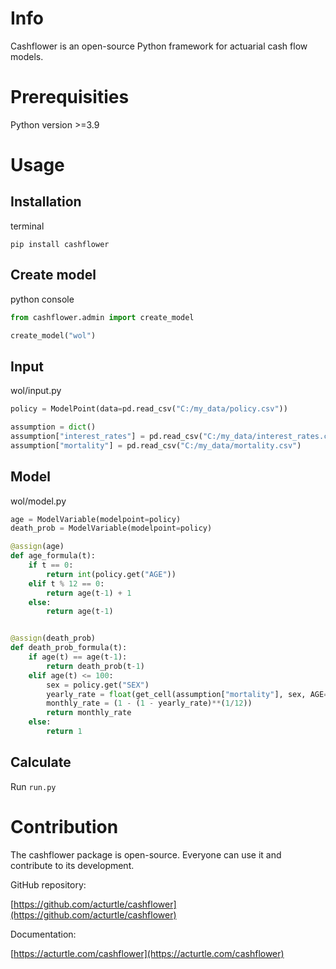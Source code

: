 # Info

Cashflower is an open-source Python framework for actuarial cash flow models.

# Prerequisities

Python version >=3.9

# Usage

## Installation

terminal
```
pip install cashflower
```

## Create model

python console
```python
from cashflower.admin import create_model

create_model("wol")
```

## Input

wol/input.py
```python
policy = ModelPoint(data=pd.read_csv("C:/my_data/policy.csv"))

assumption = dict()
assumption["interest_rates"] = pd.read_csv("C:/my_data/interest_rates.csv")
assumption["mortality"] = pd.read_csv("C:/my_data/mortality.csv")
```

## Model

wol/model.py
```python
age = ModelVariable(modelpoint=policy)
death_prob = ModelVariable(modelpoint=policy)

@assign(age)
def age_formula(t):
    if t == 0:
        return int(policy.get("AGE"))
    elif t % 12 == 0:
        return age(t-1) + 1
    else:
        return age(t-1)


@assign(death_prob)
def death_prob_formula(t):
    if age(t) == age(t-1):
        return death_prob(t-1) 
    elif age(t) <= 100:
        sex = policy.get("SEX")
        yearly_rate = float(get_cell(assumption["mortality"], sex, AGE=age(t)))
        monthly_rate = (1 - (1 - yearly_rate)**(1/12))
        return monthly_rate
    else:
        return 1
```

## Calculate

Run `run.py`

# Contribution

The cashflower package is open-source. Everyone can use it and contribute to its development.

GitHub repository:

[https://github.com/acturtle/cashflower](https://github.com/acturtle/cashflower)

Documentation:

[https://acturtle.com/cashflower](https://acturtle.com/cashflower)

